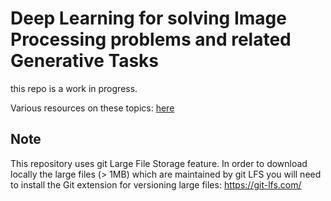 # Deep Learning for solving Image Processing problems and related Generative Tasks

this repo is a work in progress.

Various resources on these topics: [here](https://github.com/dimitarpg13/deep_learning_for_image_processing/blob/main/Resources.md)

## Note
This repository uses git Large File Storage feature. In order to download locally the large files (> 1MB) which are maintained by git LFS you will need to install the Git extension for versioning large files: https://git-lfs.com/ 

